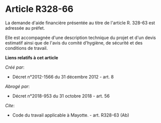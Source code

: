 # Article R328-66

La demande d'aide financière présentée au titre de l'article R. 328-63 est adressée au préfet. 

Elle est accompagnée d'une description technique du projet et d'un devis estimatif ainsi que de l'avis du comité d'hygiène,
de sécurité et des conditions de travail.

**Liens relatifs à cet article**

_Créé par_:

  - Décret n°2012-1566 du 31 décembre 2012 - art. 8

_Abrogé par_:

  - Décret n°2018-953 du 31 octobre 2018 - art. 56

_Cite_:

  - Code du travail applicable à Mayotte. - art. R328-63 (Ab)
